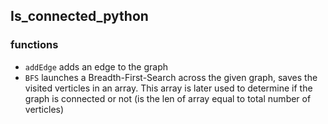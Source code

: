 ## Is_connected_python

### functions
- ```addEdge``` adds an edge to the graph
- ```BFS``` launches a Breadth-First-Search across the given graph, saves the visited verticles in an array. This array is later used to determine if the graph is connected or not (is the len of array equal to total number of verticles)
